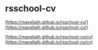 # rsschool-cv

[https://maveliaih.github.io/rsschool-cv/](https://maveliaih.github.io/rsschool-cv/)

[https://maveliaih.github.io/rsschool-cv/cv](https://maveliaih.github.io/rsschool-cv/cv)
